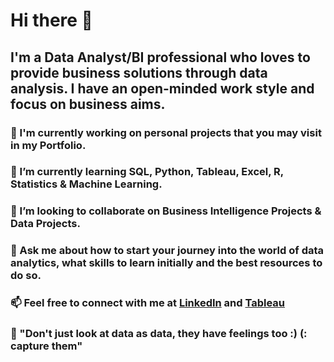 # Hi there 👋

## I'm a Data Analyst/BI professional who loves to provide business solutions through data analysis. I have an open-minded work style and focus on business aims.


### 🔭 I'm currently working on personal projects that you may visit in my Portfolio. 
### 🌱 I’m currently learning SQL, Python, Tableau, Excel, R, Statistics & Machine Learning.
### 👯 I’m looking to collaborate on Business Intelligence Projects & Data Projects.
### 💬 Ask me about how to start your journey into the world of data analytics, what skills to learn initially and the best resources to do so. 
### 📫 Feel free to connect with me at [LinkedIn](https://www.linkedin.com/in/alberto-garcía-garcía- ) and [Tableau](https://public.tableau.com/app/profile/albertogarciagarcia)
### 👀 "Don't just look at data as data, they have feelings too :) (: capture them"
